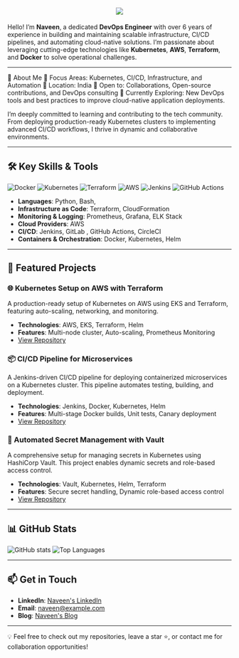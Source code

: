 <h1 align="center">
    <img src="https://readme-typing-svg.herokuapp.com/?font=Righteous&size=35&center=true&vCenter=true&width=700&height=70&duration=4000&lines=Hi+There!+👋;+I'm+Naveen+Kammari!;+A+DevOps+and+DevSecOps+Engineer!" />
</h1>

Hello! I’m **Naveen**, a dedicated **DevOps Engineer** with over 6 years of experience in building and maintaining scalable infrastructure, CI/CD pipelines, and automating cloud-native solutions. I’m passionate about leveraging cutting-edge technologies like **Kubernetes**, **AWS**, **Terraform**, and **Docker** to solve  operational challenges.

---

🚀 About Me
🔧 Focus Areas: Kubernetes, CI/CD, Infrastructure, and Automation
📍 Location: India
💼 Open to: Collaborations, Open-source contributions, and DevOps consulting
🌱 Currently Exploring: New DevOps tools and best practices to improve cloud-native application deployments.

I’m deeply committed to learning and contributing to the tech community. From deploying production-ready Kubernetes clusters to implementing advanced CI/CD workflows, I thrive in dynamic and collaborative environments.

---

## 🛠️ Key Skills & Tools

![Docker](https://img.shields.io/badge/Docker-blue?logo=docker&style=flat-square)
![Kubernetes](https://img.shields.io/badge/Kubernetes-blue?logo=kubernetes&style=flat-square)
![Terraform](https://img.shields.io/badge/Terraform-623CE4?logo=terraform&style=flat-square)
![AWS](https://img.shields.io/badge/AWS-orange?logo=amazon-aws&style=flat-square)
![Jenkins](https://img.shields.io/badge/Jenkins-white?logo=jenkins&style=flat-square)
![GitHub Actions](https://img.shields.io/badge/GitHub%20Actions-black?logo=github-actions&style=flat-square)

- **Languages**: Python, Bash, 
- **Infrastructure as Code**: Terraform, CloudFormation
- **Monitoring & Logging**: Prometheus, Grafana, ELK Stack
- **Cloud Providers**: AWS
- **CI/CD**: Jenkins, GitLab , GitHub Actions, CircleCI
- **Containers & Orchestration**: Docker, Kubernetes, Helm

---

## 📌 Featured Projects

### 🌐 Kubernetes Setup on AWS with Terraform
A production-ready setup of Kubernetes on AWS using EKS and Terraform, featuring auto-scaling, networking, and monitoring.
- **Technologies**: AWS, EKS, Terraform, Helm
- **Features**: Multi-node cluster, Auto-scaling, Prometheus Monitoring
- [View Repository](https://github.com/your-profile/kubernetes-terraform-eks)

### 📦 CI/CD Pipeline for Microservices
A Jenkins-driven CI/CD pipeline for deploying containerized microservices on a Kubernetes cluster. This pipeline automates testing, building, and deployment.
- **Technologies**: Jenkins, Docker, Kubernetes, Helm
- **Features**: Multi-stage Docker builds, Unit tests, Canary deployment
- [View Repository](https://github.com/your-profile/cicd-microservices-pipeline)

### 🔐 Automated Secret Management with Vault
A comprehensive setup for managing secrets in Kubernetes using HashiCorp Vault. This project enables dynamic secrets and role-based access control.
- **Technologies**: Vault, Kubernetes, Helm, Terraform
- **Features**: Secure secret handling, Dynamic role-based access control
- [View Repository](https://github.com/your-profile/secret-management-vault)

---

## 📊 GitHub Stats

![GitHub stats](https://github-readme-stats.vercel.app/api?username=Naveen8562&show_icons=true&theme=dark&count_private=true)
![Top Languages](https://github-readme-stats.vercel.app/api/top-langs/?username=Naveen8562&layout=compact&theme=dark)

---

## 📫 Get in Touch

- **LinkedIn**: [Naveen's LinkedIn](https://www.linkedin.com/in/naveen8562)
- **Email**: [naveen@example.com](mailto:naveen07gmail.com)
- **Blog**: [Naveen's Blog](https://naveenblog.com)

---

💡 Feel free to check out my repositories, leave a star ⭐, or contact me for collaboration opportunities!
